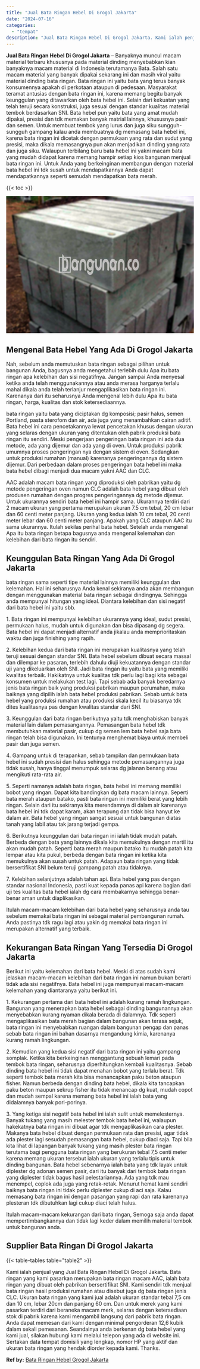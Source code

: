 ```yaml
---
title: "Jual Bata Ringan Hebel Di Grogol Jakarta"
date: "2024-07-16"
categories: 
  - "tempat"
description: "Jual Bata Ringan Hebel Di Grogol Jakarta. Kami ialah penjual yang Jual Bata Ringan Hebel Di Grogol Jakarta. Bata ringan yang kami pasarkan merupakan bata rin..."
---
```


**Jual Bata Ringan Hebel Di Grogol Jakarta** – Banyaknya muncul macam material terbaru khususnya pada material dinding menyebabkan kian banyaknya macam material di Indonesia terutamanya Bata. Salah satu macam material yang banyak dipakai sekarang ini dan masih viral yaitu material dinding bata ringan. Bata ringan ini yaitu bata yang terus banyak konsumennya apakah di perkotaan ataupun di pedesaan. Masyarakat teramat antusias dengan bata ringan ini, karena memang begitu banyak keunggulan yang ditawarkan oleh bata hebel ini. Selain dari kekuatan yang telah teruji secara konstruksi, juga sesuai dengan standar kualitas material tembok berdasarkan SNI. Bata hebel pun yaitu bata yang amat mudah dipakai, presisi dan tdk memakan banyak matrial lainnya, khususnya pasir dan semen. Untuk membuat tembok yang lurus dan juga siku sungguh-sungguh gampang kalau anda membuatnya dg memasang bata hebel ini, karena bata ringan ini dicetak dengan permukaan yang rata dan sudut yang presisi, maka dikala memasangnya pun akan menjadikan dinding yang rata dan juga siku. Walaupun terbilang baru bata hebel ini yakni macam bata yang mudah didapat karena memang hampir setiap kios bangunan menjual bata ringan ini. Untuk Anda yang berkeinginan membangun dengan material bata hebel ini tdk susah untuk mendapatkannya Anda dapat mendapatkannya seperti semudah mendapatkan bata merah.

{{< toc >}}

![Jual Bata Ringan Hebel Di Grogol Jakarta](/images/jual-hebel-murah-40.png)

## Mengenal Bata Hebel Yang Ada Di Grogol Jakarta

Nah, sebelum anda memutuskan bata ringan sebagai pilihan untuk bangunan Anda, bagusnya anda mengetahui terlebih dulu Apa itu bata ringan apa kelebihan dan sisi negatifnya. Jangan sampai Anda menyesal ketika anda telah menggunakannya atau anda merasa harganya terlalu mahal dikala anda telah terlanjur mengaplikasikan bata ringan ini. Karenanya dari itu seharusnya Anda mengenal lebih dulu Apa itu bata ringan, harga, kualitas dan stok ketersediaannya.

bata ringan yaitu bata yang diciptakan dg komposisi; pasir halus, semen Portland, pasta sterofom dan air, ada juga yang menambahkan cairan aditif. Bata hebel ini cara pencetakannya lewat pencetakan khusus dengan ukuran yang selaras dengan ukuran yang ditentukan oleh pabrik produksi bata ringan itu sendiri. Meski pengerjaan pengeringan bata ringan ini ada dua metode, ada yang dijemur dan ada yang di oven. Untuk produksi pabrik umumnya proses pengeringan nya dengan sistem di oven. Sedangkan untuk produksi rumahan (manual) karenanya pengeringannya dg sistem dijemur. Dari perbedaan dalam proses pengeringan bata hebel ini maka bata hebel dibagi menjadi dua macam yakni AAC dan CLC.

AAC adalah macam bata ringan yang diproduksi oleh pabrikan yaitu dg metode pengeringan oven namun CLC adalah bata hebel yang dibuat oleh produsen rumahan dengan progres pengeringannya dg metode dijemur. Untuk ukurannya sendiri bata hebel ini hampir sama. Ukurannya terdiri dari 2 macam ukuran yang pertama merupakan ukuran 7.5 cm tebal, 20 cm lebar dan 60 centi meter panjang. Ukuran yang kedua ialah 10 cm tebal, 20 centi meter lebar dan 60 centi meter panjang. Apakah yang CLC ataupun AAC itu sama ukurannya. Itulah sekilas perihal bata hebel. Setelah anda mengenal Apa itu bata ringan betapa bagusnya anda mengenal kelemahan dan kelebihan dari bata ringan itu sendiri.

## Keunggulan Bata Ringan Yang Ada Di Grogol Jakarta

bata ringan sama seperti tipe material lainnya memiliki keunggulan dan kelemahan. Hal ini seharusnya Anda kenal sekiranya anda akan membangun dengan menggunakan material bata ringan sebagai dindingnya. Sehingga anda mempunyai hitungan yang ideal. Diantara kelebihan dan sisi negatif dari bata hebel ini yaitu sbb.

1\. Bata ringan ini mempunyai kelebihan ukurannya yang ideal, sudut presisi, permukaan halus, mudah untuk digunakan dan bisa dipasang dg segera. Bata hebel ini dapat menjadi alternatif anda jikalau anda memprioritaskan waktu dan juga finishing yang rapih.

2\. Kelebihan kedua dari bata ringan ini merupakan kualitasnya yang telah teruji sesuai dengan standar SNI. Bata hebel sebelum dibuat secara massal dan dilempar ke pasaran, terlebih dahulu diuji kekuatannya dengan standar uji yang dikeluarkan oleh SNI. Jadi bata ringan itu yaitu bata yang memiliki kwalitas terbaik. Hakikatnya untuk kualitas tdk perlu lagi bagi kita sebagai konsumen untuk melakukan test lagi. Tapi sebab ada banyak beredarnya jenis bata ringan baik yang produksi pabrikan maupun perumahan, maka baiknya yang dipilih ialah bata hebel produksi pabrikan. Sebab untuk bata hebel yang produksi rumahan atau produksi skala kecil itu biasanya tdk dites kualitasnya pas dengan kwalitas standar dari SNI.

3\. Keunggulan dari bata ringan berikutnya yaitu tdk menghabiskan banyak material lain dalam pemasangannya. Pemasangan bata hebel tdk membutuhkan material pasir, cukup dg semen lem bata hebel saja bata ringan telah bisa digunakan. Ini tentunya menghemat biaya untuk membeli pasir dan juga semen.

4\. Gampang untuk di terapankan, sebab tampilan dan permukaan bata hebel ini sudah presisi dan halus sehingga metode pemasangannya juga tidak susah, hanya tinggal menumpuk selaras dg jalanan benang atau mengikuti rata-rata air.

5\. Seperti namanya adalah bata ringan, bata hebel ini memang memiliki bobot yang ringan. Dapat kita bandingkan dg bata macam lainnya. Seperti bata merah ataupun batako, pasti bata ringan ini memiliki berat yang lebih ringan. Selain dari itu sekiranya kita merendamnya di dalam air karenanya bata hebel ini tdk dapat karam, akan terapung dan tidak bisa hanyut ke dalam air. Bata hebel yang ringan sangat sesuai untuk bangunan diatas tanah yang labil atau tak jarang terjadi gempa.

6\. Berikutnya keunggulan dari bata ringan ini ialah tidak mudah patah. Berbeda dengan bata yang lainnya dikala kita memukulnya dengan martil itu akan mudah patah. Seperti bata merah maupun batako itu mudah patah kita lempar atau kita pukul, berbeda dengan bata ringan ini ketika kita memukulnya akan susah untuk patah. Adapaun bata ringan yang tidak bersertifikat SNI belum teruji gampang patah atau tidaknya.

7\. Kelebihan selanjutnya adalah tahan api. Bata hebel yang pas dengan standar nasional Indonesia, pasti kuat kepada panas api karena bagian dari uji tes kualitas bata hebel ialah dg cara membakarnya sehingga benar-benar aman untuk diaplikasikan.

Itulah macam-macam kelebihan dari bata hebel yang seharusnya anda tau sebelum memakai bata ringan ini sebagai material pembangunan rumah. Anda pastinya tdk ragu lagi atau yakin dg memakai bata ringan ini merupakan alternatif yang terbaik.

## Kekurangan Bata Ringan Yang Tersedia Di Grogol Jakarta

Berikut ini yaitu kelemahan dari bata hebel. Meski di atas sudah kami jelaskan macam-macam kelebihan dari bata ringan ini namun bukan berarti tidak ada sisi negatifnya. Bata hebel ini juga mempunyai macam-macam kelemahan yang diantaranya yaitu berikut ini.

1\. Kekurangan pertama dari bata hebel ini adalah kurang ramah lingkungan. Bangunan yang menerapkan bata hebel sebagai dinding bangunannya akan menyebabkan kurang nyaman dikala berada di dalamnya. Tdk seperti mengaplikasikan bata merah bagian dalam bangunan akan terasa sejuk, bata ringan ini menyebabkan ruangan dalam bangunan pengap dan panas sebab bata ringan ini bahan dasarnya mengandung kimia, karenanya kurang ramah lingkungan.

2\. Kemudian yang kedua sisi negatif dari bata ringan ini yaitu gampang somplak. Ketika kita berkeinginan menggantung sebuah lemari pada tembok bata ringan, seharusnya diperhitungkan kembali kualitasnya. Sebab dinding bata hebel ini tidak dapat menahan bobot yang terlalu berat. Tdk seperti tembok bata merah kita bisa menancapkan paku beton ataupun fisher. Namun berbeda dengan dinding bata hebel, dikala kita tancapkan paku beton maupun sekrup fisher itu tidak menancap dg kuat, mudah copot dan mudah sempal karena memang bata hebel ini ialah bata yang didalamnya banyak pori-porinya.

3\. Yang ketiga sisi negatif bata hebel ini ialah sulit untuk memelesternya. Banyak tukang yang masih melester tembok bata hebel ini, walaupun hakekatnya bata ringan ini dibuat agar tdk mengaplikasikan cara plester. Makanya bata hebel dibuat dengan permukaan rata dan presisi, agar tidak ada plester lagi sesudah pemasangan bata hebel, cukup diaci saja. Tapi bila kita lihat di lapangan banyak tukang yang masih plester bata ringan terutama bagi pengguna bata ringan yang berukuran tebal 7,5 centi meter karena memang ukuran tersebut ialah ukuran yang terlalu tipis untuk dinding bangunan. Bata hebel sebenarnya ialah bata yang tdk layak untuk diplester dg adonan semen pasir, dari itu banyak dari tembok bata ringan yang diplester tidak bagus hasil pelestariannya. Ada yang tdk mau menempel, coplok ada juga yang retak-retak. Menurut hemat kami sendiri baiknya bata ringan ini tidak perlu diplester cukup di aci saja. Kalau memasang bata ringan ini dengan pasangan yang rapi dan rata karenanya plesteran tdk dibutuhkan lagi cukup diaci telah halus.

Itulah macam-macam kekurangan dari bata ringan, Semoga saja anda dapat mempertimbangkannya dan tidak lagi keder dalam memilih material tembok untuk bangunan anda.

## Supplier Bata Ringan Di Grogol Jakarta

{{< table-tables table="table2" >}}

Kami ialah penjual yang Jual Bata Ringan Hebel Di Grogol Jakarta. Bata ringan yang kami pasarkan merupakan bata ringan macam AAC, ialah bata ringan yang dibuat oleh pabrikan bersertifikat SNI. Kami sendiri tdk menjual bata ringan hasil produksi rumahan atau disebut juga dg bata ringan jenis CLC. Ukuran bata ringan yang kami jual adalah ukuran standar tebal 7,5 cm dan 10 cm, lebar 20cm dan panjang 60 cm. Dan untuk merek yang kami pasarkan terdiri dari beraneka macam merk, selaras dengan ketersediaan stok di pabrik karena kami mengambil langsung dari pabrik bata ringan. Anda dapat memesan dari kami dengan minimal pengorderan 12,6 kubik dalam sekali pemesanan. Seandainya anda berkenan dg bata hebel yang kami jual, silakan hubungi kami melalui telepon yang ada di website ini. Sertakan data tempat domisili yang lengkap, nomor HP yang aktif dan ukuran bata ringan yang hendak diorder kepada kami. Thanks.

**Ref by:** [Bata Ringan Hebel Grogol Jakarta](https://id.wikipedia.org/wiki/Bata)
